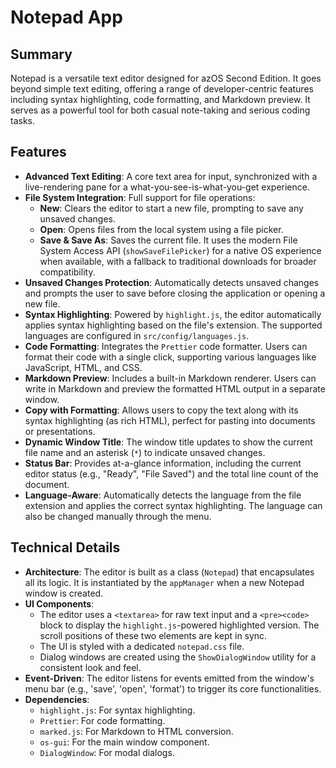 # Notepad App

## Summary

Notepad is a versatile text editor designed for azOS Second Edition. It goes beyond simple text editing, offering a range of developer-centric features including syntax highlighting, code formatting, and Markdown preview. It serves as a powerful tool for both casual note-taking and serious coding tasks.

## Features

- **Advanced Text Editing**: A core text area for input, synchronized with a live-rendering pane for a what-you-see-is-what-you-get experience.
- **File System Integration**: Full support for file operations:
    - **New**: Clears the editor to start a new file, prompting to save any unsaved changes.
    - **Open**: Opens files from the local system using a file picker.
    - **Save & Save As**: Saves the current file. It uses the modern File System Access API (`showSaveFilePicker`) for a native OS experience when available, with a fallback to traditional downloads for broader compatibility.
- **Unsaved Changes Protection**: Automatically detects unsaved changes and prompts the user to save before closing the application or opening a new file.
- **Syntax Highlighting**: Powered by `highlight.js`, the editor automatically applies syntax highlighting based on the file's extension. The supported languages are configured in `src/config/languages.js`.
- **Code Formatting**: Integrates the `Prettier` code formatter. Users can format their code with a single click, supporting various languages like JavaScript, HTML, and CSS.
- **Markdown Preview**: Includes a built-in Markdown renderer. Users can write in Markdown and preview the formatted HTML output in a separate window.
- **Copy with Formatting**: Allows users to copy the text along with its syntax highlighting (as rich HTML), perfect for pasting into documents or presentations.
- **Dynamic Window Title**: The window title updates to show the current file name and an asterisk (`*`) to indicate unsaved changes.
- **Status Bar**: Provides at-a-glance information, including the current editor status (e.g., "Ready", "File Saved") and the total line count of the document.
- **Language-Aware**: Automatically detects the language from the file extension and applies the correct syntax highlighting. The language can also be changed manually through the menu.

## Technical Details

- **Architecture**: The editor is built as a class (`Notepad`) that encapsulates all its logic. It is instantiated by the `appManager` when a new Notepad window is created.
- **UI Components**:
    - The editor uses a `<textarea>` for raw text input and a `<pre><code>` block to display the `highlight.js`-powered highlighted version. The scroll positions of these two elements are kept in sync.
    - The UI is styled with a dedicated `notepad.css` file.
    - Dialog windows are created using the `ShowDialogWindow` utility for a consistent look and feel.
- **Event-Driven**: The editor listens for events emitted from the window's menu bar (e.g., 'save', 'open', 'format') to trigger its core functionalities.
- **Dependencies**:
    - `highlight.js`: For syntax highlighting.
    - `Prettier`: For code formatting.
    - `marked.js`: For Markdown to HTML conversion.
    - `os-gui`: For the main window component.
    - `DialogWindow`: For modal dialogs.